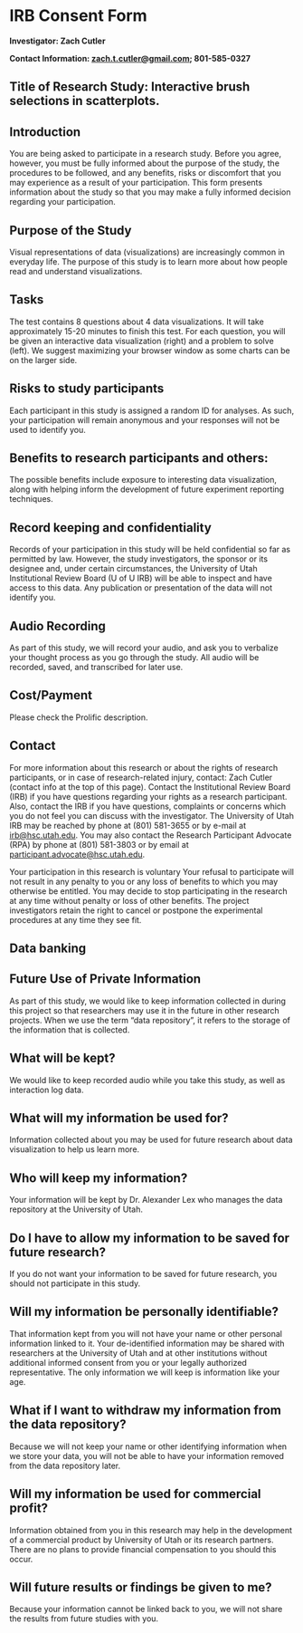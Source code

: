# IRB Consent Form

 **Investigator: Zach Cutler**

 **Contact Information: zach.t.cutler@gmail.com; 801-585-0327**

## Title of Research Study: Interactive brush selections in scatterplots.
## Introduction
You are being asked to participate in a research study. Before you
              agree, however, you must be fully informed about the purpose of
              the study, the procedures to be followed, and any benefits, risks
              or discomfort that you may experience as a result of your
              participation. This form presents information about the study so
              that you may make a fully informed decision regarding your
              participation.

## Purpose of the Study
Visual representations of data (visualizations) are increasingly
common in everyday life. The purpose of this study is to learn
more about how people read and understand visualizations.

## Tasks
The test contains 8 questions about 4 data
visualizations. 
It will take approximately 15-20 minutes to finish this
test. 
For each question, you will be given an interactive data
visualization (right) and a problem to solve (left). 
We suggest maximizing your browser window as some charts can be on the larger side.

## Risks to study participants
Each participant in this study is assigned a random ID for analyses. As such,
your participation will remain anonymous and your responses will
not be used to identify you.

## Benefits to research participants and others:
The possible benefits include exposure to interesting data
visualization, along with helping inform the
development of future experiment reporting techniques.

## Record keeping and confidentiality
Records of your participation in this study will be held
confidential so far as permitted by law. However, the study
investigators, the sponsor or its designee and, under certain
circumstances, the University of Utah Institutional
Review Board (U of U IRB) will be able to inspect and have access to
this data. Any publication or presentation of the data will not
identify you.

## Audio Recording

As part of this study, we will record your audio, and ask you to verbalize your thought process as you go through the study. All audio will be recorded, saved, and transcribed for later use. 

## Cost/Payment
Please check the Prolific description.

## Contact
For more information about this research or about the rights of
research participants, or in case of research-related injury,
contact:  Zach Cutler (contact info at the top of this page). Contact the Institutional Review Board (IRB)
if you have questions regarding your rights as a research participant. 
Also, contact the IRB if you have questions, complaints or concerns which you do not feel you can discuss with the investigator. 
The University of Utah IRB may be reached by phone at (801) 581-3655 or by e-mail at irb@hsc.utah.edu. 
You may also contact the Research Participant Advocate (RPA) by phone at (801) 581-3803 or by email at participant.advocate@hsc.utah.edu.

Your participation in this research is voluntary
Your refusal to participate will not result in any penalty to you
or any loss of benefits to which you may otherwise be entitled.
You may decide to stop participating in the research at any time
without penalty or loss of other benefits. The project
investigators retain the right to cancel or postpone the
experimental procedures at any time they see fit.


## Data banking 

## Future Use of Private Information

As part of this study, we would like to keep information collected in during this project so that researchers may use it in the future in other research projects. When we use the term “data repository”, it refers to the storage of the information that is collected.

## What will be kept? 

We would like to keep recorded audio while you take this study, as well as interaction log data.

## What will my information be used for?

Information collected about you may be used for future research about data visualization to help us learn more.

## Who will keep my information?

Your information will be kept by Dr. Alexander Lex who manages the data repository at the University of Utah.

## Do I have to allow my information to be saved for future research?

If you do not want your information to be saved for future research, you should not participate in this study.

## Will my information be personally identifiable?

That information kept from you will not have your name or other personal information linked to it.  Your de-identified information may be shared with researchers at the University of Utah and at other institutions without additional informed consent from you or your legally authorized representative. The only information we will keep is information like your age. 

## What if I want to withdraw my information from the data repository?

Because we will not keep your name or other identifying information when we store your data, you will not be able to have your information removed from the data repository later. 

## Will my information be used for commercial profit? 

Information obtained from you in this research may help in the development of a commercial product by University of Utah or its research partners.  There are no plans to provide financial compensation to you should this occur.

## Will future results or findings be given to me?

Because your information cannot be linked back to you, we will not share the results from future studies with you.
